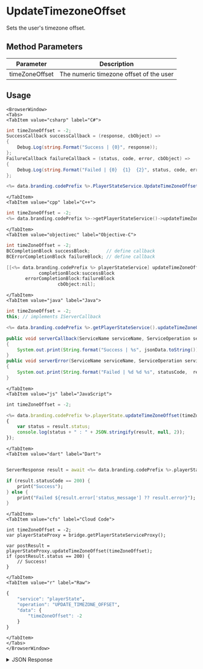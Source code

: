 # UpdateTimezoneOffset

Sets the user's timezone offset.

<PartialServop service_name="playerState" operation_name="UPDATE_TIMEZONE_OFFSET" />

## Method Parameters
Parameter | Description
--------- | -----------
timeZoneOffset | The numeric timezone offset of the user

## Usage

```mdx-code-block
<BrowserWindow>
<Tabs>
<TabItem value="csharp" label="C#">
```

```csharp
int timeZoneOffset = -2;
SuccessCallback successCallback = (response, cbObject) =>
{
    Debug.Log(string.Format("Success | {0}", response));
};
FailureCallback failureCallback = (status, code, error, cbObject) =>
{
    Debug.Log(string.Format("Failed | {0}  {1}  {2}", status, code, error));
};

<%= data.branding.codePrefix %>.PlayerStateService.UpdateTimeZoneOffset(timeZoneOffset, successCallback, failureCallback);
```

```mdx-code-block
</TabItem>
<TabItem value="cpp" label="C++">
```

```cpp
int timeZoneOffset = -2;
<%= data.branding.codePrefix %>->getPlayerStateService()->updateTimeZoneOffset(timeZoneOffset, this);
```

```mdx-code-block
</TabItem>
<TabItem value="objectivec" label="Objective-C">
```

```objectivec
int timeZoneOffset = -2;
BCCompletionBlock successBlock;      // define callback
BCErrorCompletionBlock failureBlock; // define callback

[[<%= data.branding.codePrefix %> playerStateService] updateTimeZoneOffset:timeZoneOffset
            completionBlock:successBlock
       errorCompletionBlock:failureBlock
                   cbObject:nil];
```

```mdx-code-block
</TabItem>
<TabItem value="java" label="Java">
```

```java
int timeZoneOffset = -2;
this; // implements IServerCallback

<%= data.branding.codePrefix %>.getPlayerStateService().updateTimeZoneOffset(timeZoneOffset, this);

public void serverCallback(ServiceName serviceName, ServiceOperation serviceOperation, JSONObject jsonData)
{
    System.out.print(String.format("Success | %s", jsonData.toString()));
}
public void serverError(ServiceName serviceName, ServiceOperation serviceOperation, int statusCode, int reasonCode, String jsonError)
{
    System.out.print(String.format("Failed | %d %d %s", statusCode,  reasonCode, jsonError.toString()));
}
```

```mdx-code-block
</TabItem>
<TabItem value="js" label="JavaScript">
```

```javascript
int timeZoneOffset = -2;

<%= data.branding.codePrefix %>.playerState.updateTimeZoneOffset(timeZoneOffset, result =>
{
	var status = result.status;
	console.log(status + " : " + JSON.stringify(result, null, 2));
});
```

```mdx-code-block
</TabItem>
<TabItem value="dart" label="Dart">
```

```dart

ServerResponse result = await <%= data.branding.codePrefix %>.playerStateService.updateTimeZoneOffset(timeZoneOffset:timeZoneOffset);

if (result.statusCode == 200) {
    print("Success");
} else {
    print("Failed ${result.error['status_message'] ?? result.error}");
}
```

```mdx-code-block
</TabItem>
<TabItem value="cfs" label="Cloud Code">
```

```cfscript
int timeZoneOffset = -2;
var playerStateProxy = bridge.getPlayerStateServiceProxy();

var postResult = playerStateProxy.updateTimeZoneOffset(timeZoneOffset);
if (postResult.status == 200) {
    // Success!
}
```

```mdx-code-block
</TabItem>
<TabItem value="r" label="Raw">
```

```r
{
	"service": "playerState",
	"operation": "UPDATE_TIMEZONE_OFFSET",
	"data": {
		"timeZoneOffset": -2
	}
}
```

```mdx-code-block
</TabItem>
</Tabs>
</BrowserWindow>
```

<details>
<summary>JSON Response</summary>

```json
{
    "status":200,
    "data":
    {
        "timeZoneOffset": -2
    }
}
```
</details>

